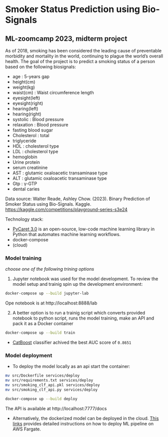 # Smoker Status Prediction using Bio-Signals
## ML-zoomcamp 2023, midterm project

As of 2018, smoking has been considered the leading cause of preventable morbidity and mortality in the world, continuing to plague the world’s overall health. The goal of the project is to predict a smoking status of a person based on the following biosignals:
- age : 5-years gap
- height(cm)
- weight(kg)
- waist(cm) : Waist circumference length
- eyesight(left)
- eyesight(right)
- hearing(left)
- hearing(right)
- systolic : Blood pressure
- relaxation : Blood pressure
- fasting blood sugar
- Cholesterol : total
- triglyceride
- HDL : cholesterol type
- LDL : cholesterol type
- hemoglobin
- Urine protein
- serum creatinine
- AST : glutamic oxaloacetic transaminase type
- ALT : glutamic oxaloacetic transaminase type
- Gtp : γ-GTP
- dental caries

Data source: Walter Reade, Ashley Chow. (2023). Binary Prediction of Smoker Status using Bio-Signals. Kaggle. https://kaggle.com/competitions/playground-series-s3e24

Technology stack:
- [PyCaret 3.0](https://pycaret.org/) is an open-source, low-code machine learning library in Python that automates machine learning workflows.
- docker-compose
- (cloud)


### Model training 
_choose one of the following trining options_

1. Jupyter notebook was used for the model development. To review the model setup and trainig spin up the development environment:
```sh
docker-compose up --build jupyter-lab
```
Ope notebook is at http://localhost:8888/lab

2. A better option is to run a trainig script which converts provided notebook to python script, runs the model training, make an API and pack it as a Docker container
```sh
docker-compose up --build train
```

- [CatBoost](https://catboost.ai/) classifier achived the best AUC score of `0.8651`

### Model deployment
- To deploy the model locally as an api start the container:
```sh
mv src/Dockerfile services/deploy
mv src/requirements.txt services/deploy
mv src/smoking_clf_api.pkl services/deploy
mv src/smoking_clf_api.py services/deploy

docker-compose up --build deploy
```
The API is available at http://localhost:7777/docs

- Alternatively, the dockerized model can be deployed in the cloud. 
[This links](https://pycaret.gitbook.io/docs/learn-pycaret/official-blog/deploy-machine-learning-pipeline-on-aws-fargate) provides detailed instructions on how to deploy ML pipeline on AWS Fargate.

